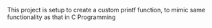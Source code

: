 This project is setup to create a custom printf function, to mimic same functionality as that in C Programming
